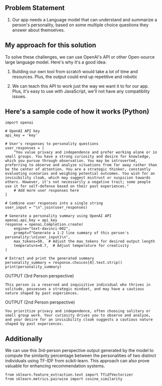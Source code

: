 ## Problem Statement

1. Our app needs a Language model that can understand and summarize a person's personality, based on some multiple choice questions they answer about themselves.

## My approach for this solution

To solve these challenges, we can use OpenAI's API or other Open-source large language model. Here's why it's a good idea:

1. Building our own tool from scratch would take a lot of time and resources. Plus, the output could end up repetitive and robotic

2. We can teach this API to work just the way we want it to for our app. Plus, it's easy to use with JavaScript, we'll not have any compatiblity issues.

## Here's a sample code of how it works (Python)
```
import openai

# OpenAI API key
api_key = 'key'

# User's responses to personality questions
user_responses = [
    "You value privacy and independence and prefer working alone or in small groups. You have a strong curiosity and desire for knowledge, which you pursue through observation. You may be introverted, preferring to observe and analyze situations from far away rather than be the center of attention. You are a strategic thinker, constantly evaluating scenarios and weighing potential outcomes. You wish for an invisibility cloak, which may suggest mistrust or suspicion towards others. However, it's not necessarily a negative trait; some people use it for self-defense based on their past experiences."
    # Add more user responses here
]

# Combine user responses into a single string
user_input = "\n".join(user_responses)

# Generate a personality summary using OpenAI API
openai.api_key = api_key
response = openai.Completion.create(
    engine="text-davinci-002",
    prompt=f"Generate a 1-2 line summary of this person's personality:\n{user_input}\n",
    max_tokens=50,  # Adjust the max_tokens for desired output length
    temperature=0.7,  # Adjust temperature for creativity
)

# Extract and print the generated summary
personality_summary = response.choices[0].text.strip()
print(personality_summary)

```
OUTPUT (3rd Person perspective)
```
This person is a reserved and inquisitive individual who thrives in solitude, possesses a strategic mindset, and may have a cautious nature shaped by past experiences.
```
OUTPUT (2nd Person perspective)
```
You prioritize privacy and independence, often choosing solitary or small group work. Your curiosity drives you to observe and analyze, and your desire for an invisibility cloak suggests a cautious nature shaped by past experiences.
```

## Additionally 
We can use this 3rd-person perspective output generated by the model to compute the similarity percentage between the personalities of two distinct individuals using TF-IDF from scikit-learn. This approach can also prove valuable for enhancing recommendation systems.
```
from sklearn.feature_extraction.text import TfidfVectorizer
from sklearn.metrics.pairwise import cosine_similarity
```

